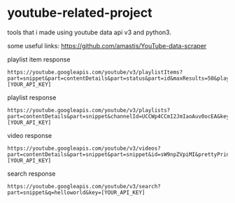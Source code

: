 # youtube-related-project
tools that i made using youtube data api v3 and python3.

some useful links:
https://github.com/amastis/YouTube-data-scraper

playlist item response
```
https://youtube.googleapis.com/youtube/v3/playlistItems?part=snippet&part=contentDetails&part=status&part=id&maxResults=50&playlistId=PLdPBL8cOjdzWQOdmxe6jhA5bhiKtxW0Oj&key=[YOUR_API_KEY]
```

playlist response
```
https://youtube.googleapis.com/youtube/v3/playlists?part=contentDetails&part=snippet&channelId=UCCWp4CCmI2JmIaoAuv0ocEA&key=[YOUR_API_KEY]
```

video response
```
https://youtube.googleapis.com/youtube/v3/videos?part=contentDetails&part=snippet&part=snippet&id=sW9npZVpiMI&prettyPrint=true&key=[YOUR_API_KEY]
```
search response
```
https://youtube.googleapis.com/youtube/v3/search?part=snippet&q=helloworld&key=[YOUR_API_KEY]
```

